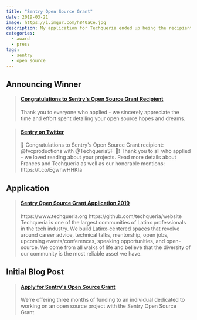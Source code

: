 ```yaml
---
title: "Sentry Open Source Grant"
date: 2019-03-21
image: https://i.imgur.com/h840aCe.jpg
description: My application for Techqueria ended up being the recipient of the first Sentry Open Source Grant of $10,000.
categories:
  - award
  - press
tags:
  - sentry
  - open source
---
```


## Announcing Winner

<blockquote class="embedly-card" data-card-controls="0"><h4><a href="https://blog.sentry.io/2019/03/22/congratulations-sentry-open-source-grant-recipient">Congratulations to Sentry's Open Source Grant Recipient</a></h4><p>Thank you to everyone who applied - we sincerely appreciate the time and effort spent detailing your open source hopes and dreams.</p></blockquote>
<script async src="//cdn.embedly.com/widgets/platform.js" charset="UTF-8"></script>

<blockquote class="embedly-card" data-card-controls="0"><h4><a href="https://twitter.com/getsentry/status/1109139335700344832">Sentry on Twitter</a></h4><p>🎉 Congratulations to Sentry's Open Source Grant recipient: @fvcproductions with @TechqueriaSF 🌮! Thank you to all who applied - we loved reading about your projects. Read more details about Frances and Techqueria as well as our honorable mentions: https://t.co/EgwhwHHKIa</p></blockquote>
<script async src="//cdn.embedly.com/widgets/platform.js" charset="UTF-8"></script>

## Application

<blockquote class="embedly-card" data-card-controls="0"><h4><a href="https://gist.github.com/fvcproductions/5758d3c06a45fa4508585877e0e82067">Sentry Open Source Grant Application 2019</a></h4><p>https://www.techqueria.org https://github.com/techqueria/website Techqueria is one of the largest communities of Latinx professionals in the tech industry. We build Latinx-centered spaces that revolve around career advice, technical talks, mentorship, open jobs, upcoming events/conferences, speaking opportunities, and open-source. We come from all walks of life and believe that the diversity of our community is the most reliable asset we have.</p></blockquote>
<script async src="//cdn.embedly.com/widgets/platform.js" charset="UTF-8"></script>

## Initial Blog Post

<blockquote class="embedly-card" data-card-controls="0"><h4><a href="https://blog.sentry.io/2019/01/29/apply-sentry-open-source-grant">Apply for Sentry's Open Source Grant</a></h4><p>We're offering three months of funding to an individual dedicated to working on an open source project with the Sentry Open Source Grant.</p></blockquote>
<script async src="//cdn.embedly.com/widgets/platform.js" charset="UTF-8"></script>
